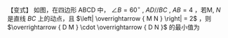 【变式】 如图，在四边形 ABCD 中， $\angle B = 6 0 ^ { \circ }$ , $A D / / B C$ , $A B = 4$ ，若M, $N$ 是直线 $B C$ 上的动点，且 $\left| \overrightarrow { M N } \right| = 2$ ，则 $\overrightarrow { D M } \cdot \overrightarrow { D N }$ 的最小值为
